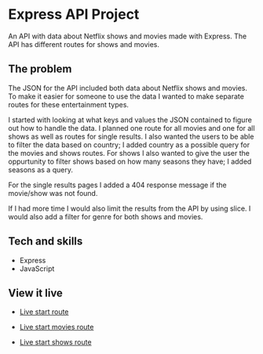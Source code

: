 # Express API Project
An API with data about Netflix shows and movies made with Express. The API has different routes for shows and movies.

## The problem
The JSON for the API included both data about Netflix shows and movies. To make it easier for someone to use the data I wanted to make separate routes for these entertainment types.

I started with looking at what keys and values the JSON contained to figure out how to handle the data. I planned one route for all movies and one for all shows as well as routes for single results. I also wanted the users to be able to filter the data based on country; I added country as a possible query for the movies and shows routes. For shows I also wanted to give the user the oppurtunity to filter shows based on how many seasons they have; I added seasons as a query.

For the single results pages I added a 404 response message if the movie/show was not found.

If I had more time I would also limit the results from the API by using slice.
I would also add a filter for genre for both shows and movies.

## Tech and skills
* Express
* JavaScript

## View it live
* [Live start route](https://express-entertainment.herokuapp.com/)

* [Live start movies route](https://express-entertainment.herokuapp.com/movies)

* [Live start shows route](https://express-entertainment.herokuapp.com/movies)
